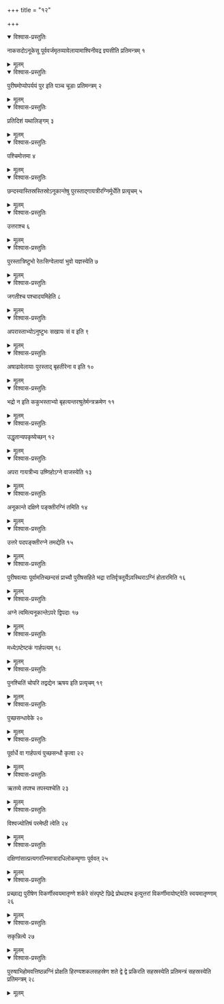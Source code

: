+++
title = "१२"

+++





<details open><summary>विश्वास-प्रस्तुतिः</summary>

नाकसदोऽनूकेसू पूर्ववर्जमृतव्यावेलायामाश्विनीवद्र ज्ञ्यसीति प्रतिमन्त्रम् १
</details>

<details><summary>मूलम्</summary>

नाकसदोऽनूकेसू पूर्ववर्जमृतव्यावेलायामाश्विनीवद्र ज्ञ्यसीति प्रतिमन्त्रम् १
</details>


<details open><summary>विश्वास-प्रस्तुतिः</summary>

पुरीषमोप्योपर्ययं पुर इति पञ्च चूडाः प्रतिमन्त्रम् २
</details>

<details><summary>मूलम्</summary>

पुरीषमोप्योपर्ययं पुर इति पञ्च चूडाः प्रतिमन्त्रम् २
</details>


<details open><summary>विश्वास-प्रस्तुतिः</summary>

प्रतिदिशं यथालिङ्गम् ३
</details>

<details><summary>मूलम्</summary>

प्रतिदिशं यथालिङ्गम् ३
</details>


<details open><summary>विश्वास-प्रस्तुतिः</summary>

पश्चिमोत्तमा ४
</details>

<details><summary>मूलम्</summary>

पश्चिमोत्तमा ४
</details>


<details open><summary>विश्वास-प्रस्तुतिः</summary>

छन्दस्यास्तिस्रस्तिस्रोऽनूकान्तेषु पुरस्ताद्गायत्रीरग्निर्मूर्धेति प्रत्यृचम् ५
</details>

<details><summary>मूलम्</summary>

छन्दस्यास्तिस्रस्तिस्रोऽनूकान्तेषु पुरस्ताद्गायत्रीरग्निर्मूर्धेति प्रत्यृचम् ५
</details>


<details open><summary>विश्वास-प्रस्तुतिः</summary>

उत्तराश्च ६
</details>

<details><summary>मूलम्</summary>

उत्तराश्च ६
</details>


<details open><summary>विश्वास-प्रस्तुतिः</summary>

पुरस्तात्रिष्टुभो रेतःसिग्वेलायां भुवो यज्ञस्येति ७
</details>

<details><summary>मूलम्</summary>

पुरस्तात्रिष्टुभो रेतःसिग्वेलायां भुवो यज्ञस्येति ७
</details>


<details open><summary>विश्वास-प्रस्तुतिः</summary>

जगतीश्च पश्चादयमिहेति ८
</details>

<details><summary>मूलम्</summary>

जगतीश्च पश्चादयमिहेति ८
</details>


<details open><summary>विश्वास-प्रस्तुतिः</summary>

अपरास्ताभ्योऽनुष्टुभः सखायः सं व इति ९
</details>

<details><summary>मूलम्</summary>

अपरास्ताभ्योऽनुष्टुभः सखायः सं व इति ९
</details>


<details open><summary>विश्वास-प्रस्तुतिः</summary>

अषाढावेलायाः पुरस्ताद् बृहतीरेना व इति १०
</details>

<details><summary>मूलम्</summary>

अषाढावेलायाः पुरस्ताद् बृहतीरेना व इति १०
</details>


<details open><summary>विश्वास-प्रस्तुतिः</summary>

भद्रो न इति ककुभस्ताभ्यो बृहत्यन्तरश्रुतेर्मन्त्रक्रमेण ११
</details>

<details><summary>मूलम्</summary>

भद्रो न इति ककुभस्ताभ्यो बृहत्यन्तरश्रुतेर्मन्त्रक्रमेण ११
</details>


<details open><summary>विश्वास-प्रस्तुतिः</summary>

उद्धृतान्यपकृष्येच्छन् १२
</details>

<details><summary>मूलम्</summary>

उद्धृतान्यपकृष्येच्छन् १२
</details>


<details open><summary>विश्वास-प्रस्तुतिः</summary>

अपरा गायत्रीभ्य उष्णिहोऽग्ने वाजस्येति १३
</details>

<details><summary>मूलम्</summary>

अपरा गायत्रीभ्य उष्णिहोऽग्ने वाजस्येति १३
</details>


<details open><summary>विश्वास-प्रस्तुतिः</summary>

अनूकान्ते दक्षिणे पङ्क्तीरग्निं तमिति १४
</details>

<details><summary>मूलम्</summary>

अनूकान्ते दक्षिणे पङ्क्तीरग्निं तमिति १४
</details>


<details open><summary>विश्वास-प्रस्तुतिः</summary>

उत्तरे पदपङ्क्तीरग्ने तमद्येति १५
</details>

<details><summary>मूलम्</summary>

उत्तरे पदपङ्क्तीरग्ने तमद्येति १५
</details>


<details open><summary>विश्वास-प्रस्तुतिः</summary>

पुरीषवत्याः पूर्वामतिच्छन्दसं प्राच्यौ पुरीषसहिते भद्रा रातिर्वृत्रतूर्येऽवस्थिराऽग्निं होतारमिति १६
</details>

<details><summary>मूलम्</summary>

पुरीषवत्याः पूर्वामतिच्छन्दसं प्राच्यौ पुरीषसहिते भद्रा रातिर्वृत्रतूर्येऽवस्थिराऽग्निं होतारमिति १६
</details>


<details open><summary>विश्वास-प्रस्तुतिः</summary>

अग्ने त्वमित्यनूकान्तेऽपरे द्विपदाः १७
</details>

<details><summary>मूलम्</summary>

अग्ने त्वमित्यनूकान्तेऽपरे द्विपदाः १७
</details>


<details open><summary>विश्वास-प्रस्तुतिः</summary>

मध्येऽष्टेष्टकं गार्हपत्यम् १८
</details>

<details><summary>मूलम्</summary>

मध्येऽष्टेष्टकं गार्हपत्यम् १८
</details>


<details open><summary>विश्वास-प्रस्तुतिः</summary>

पुनश्चितिं चोपरि तद्वद्येन ऋषय इति प्रत्यृचम् १९
</details>

<details><summary>मूलम्</summary>

पुनश्चितिं चोपरि तद्वद्येन ऋषय इति प्रत्यृचम् १९
</details>


<details open><summary>विश्वास-प्रस्तुतिः</summary>

पुच्छसन्धावेके २०
</details>

<details><summary>मूलम्</summary>

पुच्छसन्धावेके २०
</details>


<details open><summary>विश्वास-प्रस्तुतिः</summary>

पूर्वार्धे वा गार्हपत्यं पुच्छसन्धौ कृत्वा २२
</details>

<details><summary>मूलम्</summary>

पूर्वार्धे वा गार्हपत्यं पुच्छसन्धौ कृत्वा २२
</details>


<details open><summary>विश्वास-प्रस्तुतिः</summary>

ऋतव्ये तपश्च तपस्यश्चेति २३
</details>

<details><summary>मूलम्</summary>

ऋतव्ये तपश्च तपस्यश्चेति २३
</details>


<details open><summary>विश्वास-प्रस्तुतिः</summary>

विश्वज्योतिषं परमेष्ठी त्वेति २४
</details>

<details><summary>मूलम्</summary>

विश्वज्योतिषं परमेष्ठी त्वेति २४
</details>


<details open><summary>विश्वास-प्रस्तुतिः</summary>

दक्षिणांसात्प्रत्यगरत्निमात्रादधिलोकम्पृणाः पूर्ववत् २५
</details>

<details><summary>मूलम्</summary>

दक्षिणांसात्प्रत्यगरत्निमात्रादधिलोकम्पृणाः पूर्ववत् २५
</details>


<details open><summary>विश्वास-प्रस्तुतिः</summary>

प्रच्छाद्य पुरीषेण विकर्णीस्वयमातृण्णे शर्करे संस्पृष्टे छिद्रे प्रोथदश्च इत्युत्तरां विकर्णीमायोष्ट्वेति स्वयमातृण्णाम् २६
</details>

<details><summary>मूलम्</summary>

प्रच्छाद्य पुरीषेण विकर्णीस्वयमातृण्णे शर्करे संस्पृष्टे छिद्रे प्रोथदश्च इत्युत्तरां विकर्णीमायोष्ट्वेति स्वयमातृण्णाम् २६
</details>


<details open><summary>विश्वास-प्रस्तुतिः</summary>

सकृन्नित्ये २७
</details>

<details><summary>मूलम्</summary>

सकृन्नित्ये २७
</details>


<details open><summary>विश्वास-प्रस्तुतिः</summary>

पुरुषाभिहोमवत्तिष्ठन्नग्निं प्रोक्षति हिरण्यशकलसहस्रेण शते द्वे द्वे प्रकिरति सहस्रस्येति प्रतिमन्त्रं सहस्रस्येति प्रतिमन्त्रम् २८
</details>

<details><summary>मूलम्</summary>

पुरुषाभिहोमवत्तिष्ठन्नग्निं प्रोक्षति हिरण्यशकलसहस्रेण शते द्वे द्वे प्रकिरति सहस्रस्येति प्रतिमन्त्रं सहस्रस्येति प्रतिमन्त्रम् २८
</details>
  